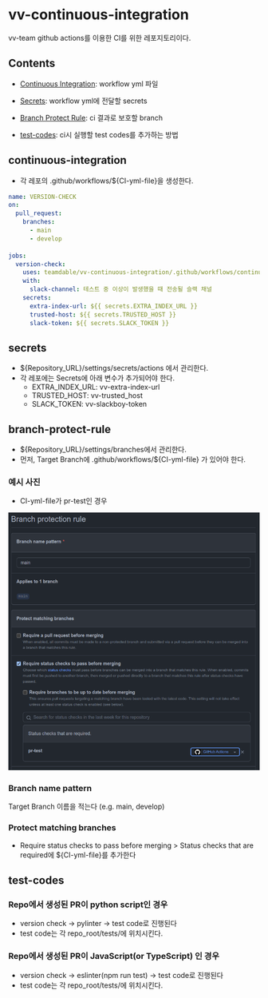 # vv-continuous-integration
vv-team github actions를 이용한 CI를 위한 레포지토리이다.

## Contents

- [Continuous Integration](#continuous-integration): workflow yml 파일

- [Secrets](#secrets): workflow yml에 전달할 secrets

- [Branch Protect Rule](#branch-protect-rule): ci 결과로 보호할 branch

- [test-codes](#test-codes): ci시 실행할 test codes를 추가하는 방법



## continuous-integration
- 각 레포의 .github/workflows/${CI-yml-file}을 생성한다.
```yaml
name: VERSION-CHECK
on:
  pull_request:
    branches:
      - main
      - develop

jobs:
  version-check:
    uses: teamdable/vv-continuous-integration/.github/workflows/continuous-integration.yml@main
    with:
      slack-channel: 테스트 중 이상이 발생했을 때 전송될 슬랙 채널
    secrets:
      extra-index-url: ${{ secrets.EXTRA_INDEX_URL }}
      trusted-host: ${{ secrets.TRUSTED_HOST }}
      slack-token: ${{ secrets.SLACK_TOKEN }}
```

## secrets
- ${Repository_URL}/settings/secrets/actions 에서 관리한다.
- 각 레포에는 Secrets에 아래 변수가 추가되어야 한다.
    - EXTRA_INDEX_URL: vv-extra-index-url
    - TRUSTED_HOST: vv-trusted_host
    - SLACK_TOKEN: vv-slackboy-token

## branch-protect-rule

- ${Repository_URL}/settings/branches에서 관리한다.
- 먼저, Target Branch에 .github/workflows/${CI-yml-file} 가 있어야 한다.

### 예시 사진

- CI-yml-file가 pr-test인 경우

![branch-rule](docs/branch-rule.png)


### Branch name pattern
Target Branch 이름을 적는다 (e.g. main, develop)

### Protect matching branches

- Require status checks to pass before merging > Status checks that are required에 ${CI-yml-file}를 추가한다

## test-codes

### Repo에서 생성된 PR이 python script인 경우

- version check -> pylinter -> test code로 진행된다
- test code는 각 repo_root/tests/에 위치시킨다.

### Repo에서 생성된 PR이 JavaScript(or TypeScript) 인 경우

- version check -> eslinter(npm run test) -> test code로 진행된다
- test code는 각 repo_root/tests/에 위치시킨다.